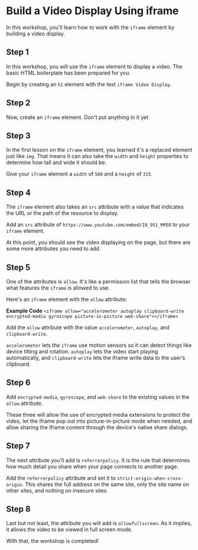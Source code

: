 # Build a Video Display Using iframe

In this workshop, you'll learn how to work with the `iframe` element by building a video display.

## Step 1

In this workshop, you will use the `iframe` element to display a video. The basic HTML boilerplate has been prepared for you.

Begin by creating an `h1` element with the text `iframe Video Display`.

## Step 2

Now, create an `iframe` element. Don't put anything in it yet.

## Step 3

In the first lesson on the `iframe` element, you learned it's a replaced element just like `img`. That means it can also take the `width` and `height` properties to determine how tall and wide it should be.

Give your `iframe` element a `width` of `560` and a `height` of `315`.

## Step 4

The `iframe` element also takes an `src` attribute with a value that indicates the URL or the path of the resource to display.

Add an `src` attribute of `https://www.youtube.com/embed/I0_951_MPE0` to your `iframe` element.

At this point, you should see the video displaying on the page, but there are some more attributes you need to add.

## Step 5

One of the attributes is `allow`. It's like a permission list that tells the browser what features the `iframe` is allowed to use.

Here's an `iframe` element with the `allow` attribute:

**Example Code**
```<iframe allow="accelerometer autoplay clipboard-write encrypted-media gyroscope picture-in-picture web-share"></iframe>```

Add the `allow` attribute with the value `accelerometer`, `autoplay`, and `clipboard-write`.

`accelerometer` lets the `iframe` use motion sensors so it can detect things like device tilting and rotation. `autoplay` lets the video start playing automatically, and `clipboard-write` lets the iframe write data to the user’s clipboard.

## Step 6

Add `encrypted-media`, `gyroscope`, and `web-share` to the existing values in the `allow` attribute.

These three will allow the use of encrypted media extensions to protect the video, let the iframe pop out into picture-in-picture mode when needed, and allow sharing the iframe content through the device's native share dialogs.

## Step 7

The next attribute you'll add is `referrerpolicy`. It is the rule that determines how much detail you share when your page connects to another page.

Add the `referrerpolicy` attribute and set it to `strict-origin-when-cross-origin`. This shares the full address on the same site, only the site name on other sites, and nothing on insecure sites.

## Step 8

Last but not least, the attribute you will add is `allowfullscreen`. As it implies, it allows the video to be viewed in full screen mode.

With that, the workshop is completed!
